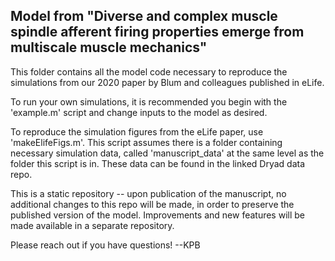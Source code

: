 ## Model from "Diverse and complex muscle spindle afferent firing properties emerge from multiscale muscle mechanics"

This folder contains all the model code necessary to reproduce the simulations from our 2020 paper by Blum and colleagues published in eLife. 

To run your own simulations, it is recommended you begin with the 'example.m' script and change inputs to the model as desired. 

To reproduce the simulation figures from the eLife paper, use 'makeElifeFigs.m'. This script assumes there is a folder containing necessary simulation data, called 'manuscript_data' at the same level as the folder this script is in. These data can be found in the linked Dryad data repo. 

This is a static repository -- upon publication of the manuscript, no additional changes to this repo will be made, in order to preserve the published version of the model. Improvements and new features will be made available in a separate repository. 

Please reach out if you have questions! --KPB


